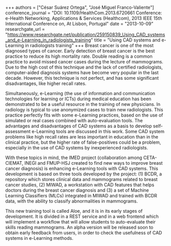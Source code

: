+++
authors = ["César Suárez Ortega", "José Miguel Franco-Valiente"]
conference_journal = "DOI: 10.1109/HealthCom.2013.6720661 Conference: e-Health Networking, Applications & Services (Healthcom), 2013 IEEE 15th International Conference on, At Lisbon, Portugal"
date = "2013-10-09"
researchgate_url = "https://www.researchgate.net/publication/259150839_Using_CAD_systems_and_e-Learning_in_radiologists_training"
title = "Using CAD systems and e-Learning in radiologists training"
+++
Breast cancer is one of the most diagnosed types of cancer. Early detection of breast cancer is the best practice to reduce its high mortality rate. Double reading is a common practice to avoid missed cancer cases during the lecture of mammograms. Due to the high cost of this technique and the lack of certified radiologists, computer-aided diagnosis systems have become very popular in the last decade. However, this technique is not perfect, and has some significant disadvantages, like higher recall rates.

Simultaneously, e-Learning (the use of information and communication technologies for learning or ICTs) during medical education has been demonstrated to be a useful resource in the training of new physicians. In radiology is typical to use anonymized cases to train new radiologists. This practice perfectly fits with some e-Learning practices, based on the use of simulated or real cases combined with auto-evaluation tools. The advantages and disadvantages of CAD systems as a basis to develop self-assessment e-Learning tools are discussed in this work. Some CAD system problems like high recall rates are less important in education than in the clinical practice, but the higher rate of false-positives could be a problem, especially in the use of CAD systems by inexperienced radiologists.

With these topics in mind, the IMED project (collaboration among CETA-CIEMAT, INEGI and FMUP-HSJ created to find new ways to improve breast cancer diagnosis) is enhancing e-Learning tools with CAD systems. This development is based on three tools developed by the project: (1) BCDR, a repository which stores clinical data and mammograms related to breast cancer studies, (2) MIWAD, a workstation with CAD features that helps doctors during the breast cancer diagnosis and (3) a set of Machine Learning Classifiers (MLCs) integrated in MIWAD and trained with BCDR data, with the ability to classify abnormalities in mammograms.

This new training tool is called Aloe, and it is in its early stages of development. It is divided in a REST service and in a web frontend which will implement a workflow that will allow students to auto-evaluate their skills reading mammograms. An alpha version will be released soon to obtain early feedback from users, in order to check the usefulness of CAD systems in e-Learning methods. 
